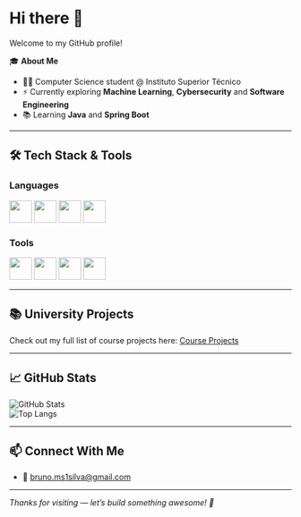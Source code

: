 # Hi there 👋

Welcome to my GitHub profile!

🎓 **About Me**  
- 🧑‍💻 Computer Science student @ Instituto Superior Técnico  
- ⚡ Currently exploring **Machine Learning**, **Cybersecurity** and **Software Engineering**  
- 📚 Learning **Java** and **Spring Boot**

---

## 🛠️ Tech Stack & Tools

### Languages
<img src="https://cdn.jsdelivr.net/gh/devicons/devicon/icons/java/java-original.svg" width="40"/> 
<img src="https://cdn.jsdelivr.net/gh/devicons/devicon/icons/python/python-original.svg" width="40"/> 
<img src="https://cdn.jsdelivr.net/gh/devicons/devicon/icons/c/c-original.svg" width="40"/> 
<img src="https://cdn.jsdelivr.net/gh/devicons/devicon/icons/prolog/prolog-original.svg" width="40"/> 

### Tools
<img src="https://cdn.jsdelivr.net/gh/devicons/devicon/icons/mysql/mysql-original.svg" width="40"/> 
<img src="https://cdn.jsdelivr.net/gh/devicons/devicon/icons/git/git-original.svg" width="40"/> 
<img src="https://cdn.jsdelivr.net/gh/devicons/devicon/icons/docker/docker-original.svg" width="40"/> 
<img src="https://cdn.jsdelivr.net/gh/devicons/devicon/icons/linux/linux-original.svg" width="40"/>


---

## 📚 University Projects
Check out my full list of course projects here: [Course Projects](https://github.com/brunobrsr1/ist-projects-portfolio/blob/main/ist.md)

---

## 📈 GitHub Stats

![GitHub Stats](https://github-readme-stats.vercel.app/api?username=brunobrsr1&show_icons=true&theme=radical)  
![Top Langs](https://github-readme-stats.vercel.app/api/top-langs/?username=brunobrsr1&layout=compact&theme=radical)

---

## 📫 Connect With Me

- 📧 bruno.ms1silva@gmail.com

---

*Thanks for visiting — let’s build something awesome! 🚀*
